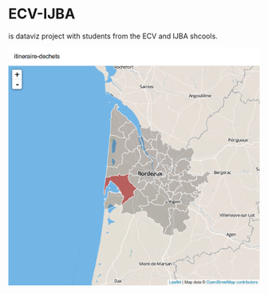 # ECV-IJBA
 
is dataviz project with students from the ECV and IJBA shcools.

![dataviz preview](./preview.png)